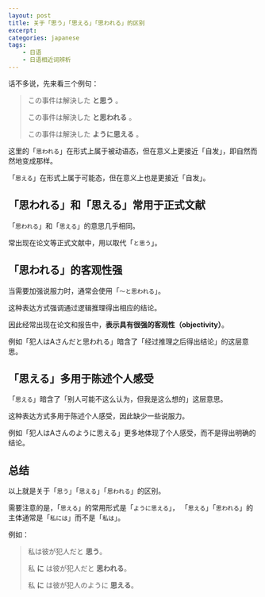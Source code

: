 ```yaml
---
layout: post
title: 关于「思う」「思える」「思われる」的区别
excerpt: 
categories: japanese
tags:
    - 日语
    - 日语相近词辨析
---
```


话不多说，先来看三个例句：

> この事件は解決した **と思う** 。
>
> この事件は解決した **と思われる** 。
>
> この事件は解決した **ように思える** 。

这里的「`思われる`」在形式上属于被动语态，但在意义上更接近「自发」，即自然而然地变成那样。

「`思える`」在形式上属于可能态，但在意义上也是更接近「自发」。

## 「思われる」和「思える」常用于正式文献

「`思われる`」和「`思える`」的意思几乎相同。

常出现在论文等正式文献中，用以取代「`と思う`」。

## 「思われる」的客观性强

当需要加强说服力时，通常会使用「`～と思われる`」。

这种表达方式强调通过逻辑推理得出相应的结论。

因此经常出现在论文和报告中，**表示具有很强的客观性<span class='more'>（objectivity）</span>**。

例如「犯人はAさんだと思われる」暗含了「经过推理之后得出结论」的这层意思。

## 「思える」多用于陈述个人感受

「`思える`」暗含了「别人可能不这么认为，但我是这么想的」这层意思。

这种表达方式多用于陈述个人感受，因此缺少一些说服力。

例如「犯人はAさんのように思える」更多地体现了个人感受，而不是得出明确的结论。

## 总结

以上就是关于「`思う`」「`思える`」「`思われる`」的区别。

需要注意的是，「`思える`」的常用形式是「`ように思える`」， 「`思える`」「`思われる`」的主体通常是「`私には`」而不是「`私は`」。

例如：

> 私は彼が犯人だと **思う**。
>
> 私 **に** は彼が犯人だと **思われる**。
>
> 私 **に** は彼が犯人のように **思える**。
